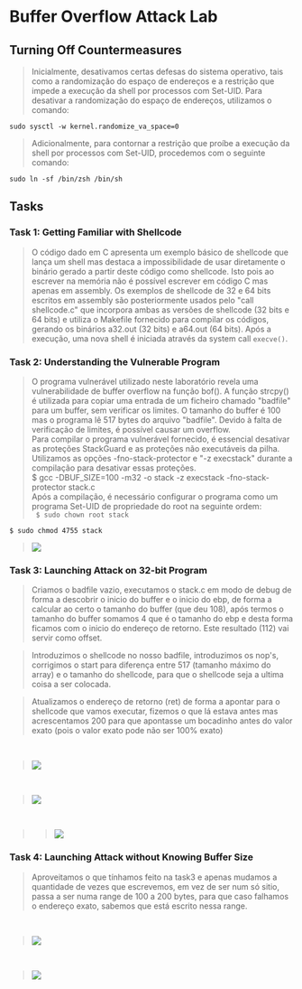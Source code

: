 # Buffer Overflow Attack Lab
## Turning Off Countermeasures
> Inicialmente, desativamos certas defesas do sistema operativo, tais como a randomização do espaço de endereços e a restrição que impede a execução da shell por processos com Set-UID. 
> Para desativar a randomização do espaço de endereços, utilizamos o comando: <br>
```
sudo sysctl -w kernel.randomize_va_space=0 
```

> Adicionalmente, para contornar a restrição que proíbe a execução da shell por processos com Set-UID, procedemos com o seguinte comando: <br>
```
sudo ln -sf /bin/zsh /bin/sh 
```


## Tasks

### Task 1: Getting Familiar with Shellcode
>O código dado em C apresenta um exemplo básico de shellcode que lança um shell mas destaca a impossibilidade de usar diretamente o binário gerado a partir deste código como shellcode. Isto pois ao escrever na memória não é possível escrever em código C mas apenas em assembly.
>Os exemplos de shellcode de 32 e 64 bits escritos em assembly são posteriormente usados pelo "call shellcode.c" que incorpora ambas as versões de shellcode (32 bits e 64 bits) e utiliza o Makefile fornecido para compilar os códigos, gerando os binários a32.out (32 bits) e a64.out (64 bits).
>Após a execução, uma nova shell é iniciada através da system call `execve()`.

 ### Task 2: Understanding the Vulnerable Program
> O programa vulnerável utilizado neste laboratório  revela uma vulnerabilidade de buffer overflow na função bof().  A função strcpy() é utilizada para copiar uma entrada de um ficheiro chamado "badfile" para um buffer, sem verificar os limites. O tamanho do buffer é 100 mas o programa lê 517 bytes do arquivo "badfile". Devido à falta de verificação de limites, é possível causar um overflow. <br>
> Para compilar o programa vulnerável fornecido, é essencial desativar as proteções StackGuard e as proteções não executáveis da pilha. <br>
> Utilizamos as opções -fno-stack-protector e "-z execstack" durante a compilação para desativar essas proteções.<br>
> $ gcc -DBUF_SIZE=100 -m32 -o stack -z execstack -fno-stack-protector stack.c <br>
> Após a compilação, é necessário configurar o programa como um programa Set-UID de propriedade do root na seguinte ordem:<br>
``` $ sudo chown root stack```

``` $ sudo chmod 4755 stack ```
<br>

>![](images/FSI_task2_log5.png)

### Task 3: Launching Attack on 32-bit Program
> Criamos o badfile vazio, executamos o stack.c em modo de debug de forma a descobrir o inicio do buffer e o inicio do ebp, de forma a calcular ao certo o tamanho do buffer (que deu 108), após termos o tamanho do buffer somamos 4 que é o tamanho do ebp e desta forma ficamos com o inicio do endereço de retorno. Este resultado (112) vai servir como offset. 

> Introduzimos o shellcode no nosso badfile, introduzimos os nop's, corrigimos o start para diferença entre 517 (tamanho máximo do array) e o tamanho do shellcode, para que o shellcode seja a ultima coisa a ser colocada. <br>

> Atualizamos o endereço de retorno (ret) de forma a apontar para o shellcode que vamos executar, fizemos o que lá estava antes mas acrescentamos 200 para que apontasse um bocadinho antes do valor exato (pois o valor exato pode não ser 100% exato)
<br>

>![](images/FSI_task3_log5.png)
<br>

>![](images/FSI_task33_log5.png)
<br>

>>![](images/FSI_task333_log5.png)

### Task 4: Launching Attack without Knowing Buffer Size
> Aproveitamos o que tínhamos feito na task3 e apenas mudamos a quantidade de vezes que escrevemos, em vez de ser num só sitio, passa a ser numa range de 100 a 200 bytes, para que caso falhamos o endereço exato, sabemos que está escrito nessa range.
<br>

> ![](images/FSI_task4_log5.png)
<br>

>![](images/FSI_task44_log5.png)